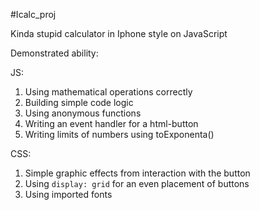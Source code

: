 #Icalc_proj

Kinda stupid calculator in Iphone style on JavaScript


Demonstrated ability:

JS:
1. Using mathematical operations correctly
2. Building simple code logic
3. Using anonymous functions
4. Writing an event handler for a html-button
5. Writing limits of numbers using toExponenta()

CSS:
1. Simple graphic effects from interaction with the button
2. Using `display: grid` for an even placement of buttons
3. Using imported fonts
